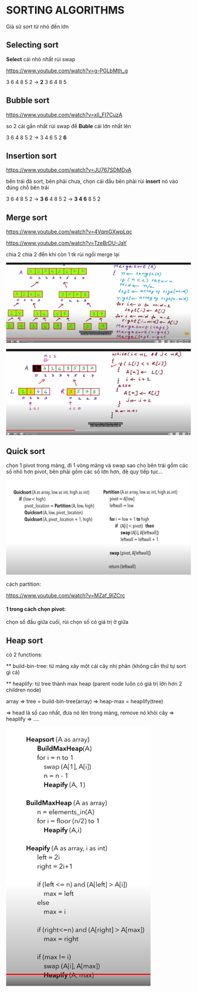 # SORTING ALGORITHMS

Giả sử sort từ nhỏ đến lớn

## Selecting sort

**Select** cái nhỏ nhất rùi swap

https://www.youtube.com/watch?v=g-PGLbMth_g

3 6 4 8 5 2 -> **2** 3 6 4 8 5

## Bubble sort

https://www.youtube.com/watch?v=xli_FI7CuzA

so 2 cái gần nhất rùi swap để **Buble** cái lớn nhất lên

3 6 4 8 5 2 -> 3 4 6 5 2 **6**

## Insertion sort

https://www.youtube.com/watch?v=JU767SDMDvA

bên trái đã sort, bên phải chưa, chọn cái đầu bên phải rùi **insert** nó vào đúng chỗ bên trái

3 6 4 8 5 2 -> **3 6** 4 8 5 2 -> **3 4 6** 8 5 2

## Merge sort

https://www.youtube.com/watch?v=4VqmGXwpLqc

https://www.youtube.com/watch?v=TzeBrDU-JaY

chia 2 chia 2 đến khi còn 1 tk rùi ngồi merge lại

![](../media/mergesort1.png)

![](../media/mergesort2.png)

## Quick sort

chọn 1 pivot trong mảng, đi 1 vòng mảng và swap sao cho bên trái gồm các số nhỏ hơn pivot, bên phải gồm các số lớn hơn, đệ quy tiếp tục...

![](../media/quicksort.png)

cách partition:

https://www.youtube.com/watch?v=MZaf_9IZCrc

#### 1 trong cách chọn pivot:

chọn số đầu giữa cuối, rùi chọn số có giá trị ở giữa

## Heap sort

có 2 functions:

** build-bin-tree: từ mảng xây một cái cây nhị phân (không cần thứ tự sort gì cả)

** heaplify: từ tree thành max heap (parent node luôn có giá trị lớn hơn 2 children node)

array => tree = build-bin-tree(array) => heap-max = heaplify(tree)

=> head là số cao nhất, đưa nó lên trong mảng, remove nó khỏi cây => heaplify => ....

![](../media/heapsort.png)
